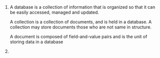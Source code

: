 1. A database is a collection of information that is organized so that it can be easily accessed, managed and updated.

   A collection is a collection of documents, and is held in a database. A collection may store documents those who are not same in structure.

   A document is composed of field-and-value pairs and is the unit of storing data in a database

2. 